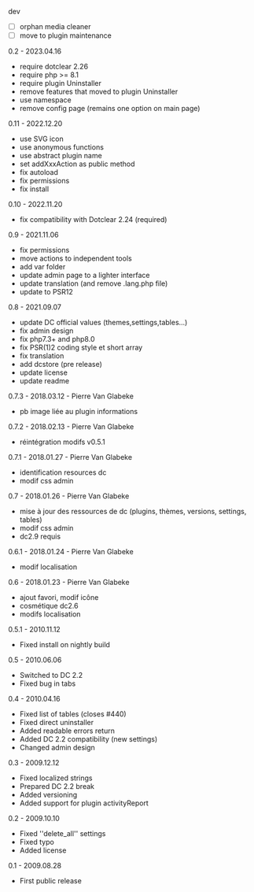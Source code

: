 dev
- [ ] orphan media cleaner
- [ ] move to plugin maintenance

0.2 - 2023.04.16
- require dotclear 2.26
- require php >= 8.1
- require plugin Uninstaller
- remove features that moved to plugin Uninstaller
- use namespace
- remove config page (remains one option on main page)

0.11 - 2022.12.20
- use SVG icon
- use anonymous functions
- use abstract plugin name
- set addXxxAction as public method
- fix autoload
- fix permissions
- fix install

0.10 - 2022.11.20
- fix compatibility with Dotclear 2.24 (required)

0.9 - 2021.11.06
- fix permissions
- move actions to independent tools
- add var folder
- update admin page to a lighter interface
- update translation (and remove .lang.php file)
- update to PSR12

0.8 - 2021.09.07
- update DC official values (themes,settings,tables...)
- fix admin design
- fix php7.3+ and php8.0
- fix PSR(1)2 coding style et short array
- fix translation
- add dcstore (pre release)
- update license
- update readme

0.7.3 - 2018.03.12 - Pierre Van Glabeke
- pb image liée au plugin informations

0.7.2 - 2018.02.13 - Pierre Van Glabeke
- réintégration modifs v0.5.1

0.7.1 - 2018.01.27 - Pierre Van Glabeke
- identification resources dc
- modif css admin

0.7 - 2018.01.26 - Pierre Van Glabeke
- mise à jour des ressources de dc (plugins, thèmes, versions, settings, tables)
- modif css admin
- dc2.9 requis

0.6.1 - 2018.01.24 - Pierre Van Glabeke
- modif localisation

0.6 - 2018.01.23 - Pierre Van Glabeke
- ajout favori, modif icône
- cosmétique dc2.6
- modifs localisation

0.5.1 - 2010.11.12
- Fixed install on nightly build

0.5 - 2010.06.06
- Switched to DC 2.2
- Fixed bug in tabs

0.4 - 2010.04.16
- Fixed list of tables (closes #440)
- Fixed direct uninstaller
- Added readable errors return
- Added DC 2.2 compatibility (new settings)
- Changed admin design

0.3 - 2009.12.12
- Fixed localized strings
- Prepared DC 2.2 break
- Added versioning
- Added support for plugin activityReport

0.2 - 2009.10.10
- Fixed ''delete_all'' settings
- Fixed typo
- Added license

0.1 - 2009.08.28
- First public release